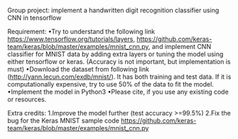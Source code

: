 Group project: implement a handwritten digit recognition classifier using CNN in tensorflow

Requirement:
•Try to understand the following link https://www.tensorflow.org/tutorials/layers, https://github.com/keras-team/keras/blob/master/examples/mnist_cnn.py, and implement CNN classifier for MNIST data by adding extra layers or tuning the model using either tensorflow or keras. (Accuracy is not important, but implementation is must)
•Download the dataset from following link (http://yann.lecun.com/exdb/mnist/). It has both training and test data. If it is computationally expensive, try to use 50% of the data to fit the model.
•Implement the model in Python3
•Please cite, if you use any existing code or resources.

Extra credits:
1.Improve the model further (test accuracy >=99.5%)
2.Fix the bug for the Keras MNIST sample code
  https://github.com/keras-team/keras/blob/master/examples/mnist_cnn.py

